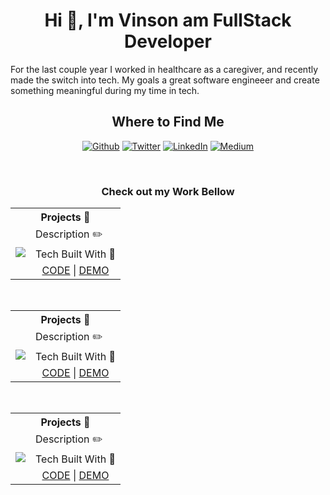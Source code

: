 <h1 align="center">Hi 👋, I'm Vinson am FullStack Developer </h1>
<p>
 For the last couple year I worked in healthcare as a caregiver, and recently made the switch into tech. My goals a great software engineeer and create something meaningful during my time in tech. 
</p>

<h2 align="center">Where to Find Me</h2>

<p align="center">
  <a href="https://github.com/vinson-han" target="_blank"><img alt="Github" src="https://img.shields.io/badge/GitHub-%2312100E.svg?&style=for-the-badge&logo=Github&logoColor=white" /></a>
  <a href="https://twitter.com/Vinson__Han" target="_blank"><img alt="Twitter" src="https://img.shields.io/badge/twitter-%231DA1F2.svg?&style=for-the-badge&logo=twitter&logoColor=white" /></a>
  <a href="https://www.linkedin.com/in/vinson-han" target="_blank"><img alt="LinkedIn" src="https://img.shields.io/badge/linkedin-%230077B5.svg?&style=for-the-badge&logo=linkedin&logoColor=white" /></a> <a href="https://medium.com/@th.guibert" target="_blank"><img alt="Medium" src="https://img.shields.io/badge/medium-%2312100E.svg?&style=for-the-badge&logo=medium&logoColor=white" /></a>
</p>


</br>
<h3 align="center">Check out my Work Bellow</h3>

<table align="center">
  <tr>
    <th colspan="4">Projects 🎁</th>
  </tr>
   <tr>
    <td colspan='3' rowspan='3'>
     <img src="https://source.unsplash.com/random/500x500">
    </td>
    <td>Description ✏️</td>
  </tr>
    <tr>
      <td>Tech Built With 🦾</td>
  </tr>
    <td align="center">
      <a href="https://github.com/vinson-han/vinson-han.github.io">CODE</a> |
      <a href="#">DEMO</a>
    </td>
  </tr>
</table>
</br>
<table align="center">
  <tr>
    <th colspan="4">Projects 🎁</th>
  </tr>
   <tr>
    <td colspan='3' rowspan='3'>
     <img src="https://source.unsplash.com/random/500x500">
    </td>
    <td>Description ✏️</td>
  </tr>
    <tr>
      <td>Tech Built With 🦾</td>
  </tr>
    <td align="center">
      <a href="https://github.com/vinson-han/vinson-han.github.io">CODE</a> |
      <a href="#">DEMO</a>
    </td>
  </tr>
</table>
</br>
<table align="center">
  <tr>
    <th colspan="4">Projects 🎁</th>
  </tr>
   <tr>
    <td colspan='3' rowspan='3'>
     <img src="https://source.unsplash.com/random/500x500">
    </td>
    <td>Description ✏️</td>
  </tr>
    <tr>
      <td>Tech Built With 🦾</td>
  </tr>
    <td align="center">
      <a href="https://github.com/vinson-han/vinson-han.github.io">CODE</a> |
      <a href="#">DEMO</a>
    </td>
  </tr>
</table>


<!--
<p>
  <img alt="React" src="https://img.shields.io/badge/-React-45b8d8?style=flat-square&logo=react&logoColor=white" />
  <img alt="Webpack" src="https://img.shields.io/badge/-Webpack-8DD6F9?style=flat-square&logo=webpack&logoColor=white" /> 
  <img alt="Docker" src="https://img.shields.io/badge/-Docker-46a2f1?style=flat-square&logo=docker&logoColor=white" />
  <img alt="github actions" src="https://img.shields.io/badge/-Github_Actions-2088FF?style=flat-square&logo=github-actions&logoColor=white" />
  <img alt="Google Cloud Platform" src="https://img.shields.io/badge/-Google_Cloud_Platform-1a73e8?style=flat-square&logo=google-cloud&logoColor=white" />
  <img alt="TypeScript" src="https://img.shields.io/badge/-TypeScript-007ACC?style=flat-square&logo=typescript&logoColor=white" />
  <img alt="Insomnia" src="https://img.shields.io/badge/-Insomnia-5849BE?style=flat-square&logo=insomnia&logoColor=white" />
  <img alt="Apollo" src="https://img.shields.io/badge/-Apollo%20GraphQL-311C87?style=flat-square&logo=apollo-graphql&logoColor=white" />
  <img alt="Heroku" src="https://img.shields.io/badge/-Heroku-430098?style=flat-square&logo=heroku&logoColor=white" />
  <img alt="redux" src="https://img.shields.io/badge/-Redux-764ABC?style=flat-square&logo=redux&logoColor=white" />
  <img alt="ReactiveX" src="https://img.shields.io/badge/-RxJs-B7178C?style=flat-square&logo=reactivex&logoColor=white" />
  <img alt="GraphQL" src="https://img.shields.io/badge/-GraphQL-E10098?style=flat-square&logo=graphql&logoColor=white" />
  <img alt="Sass" src="https://img.shields.io/badge/-Sass-CC6699?style=flat-square&logo=sass&logoColor=white" />
  <img alt="Styled Components" src="https://img.shields.io/badge/-Styled_Components-db7092?style=flat-square&logo=styled-components&logoColor=white" />
  <img alt="git" src="https://img.shields.io/badge/-Git-F05032?style=flat-square&logo=git&logoColor=white" />
  <img alt="NestJs" src="https://img.shields.io/badge/-NestJs-ea2845?style=flat-square&logo=nestjs&logoColor=white" />
  <img alt="angular" src="https://img.shields.io/badge/-Angular-DD0031?style=flat-square&logo=angular&logoColor=white" />
  <img alt="npm" src="https://img.shields.io/badge/-NPM-CB3837?style=flat-square&logo=npm&logoColor=white" />
  <img alt="html5" src="https://img.shields.io/badge/-HTML5-E34F26?style=flat-square&logo=html5&logoColor=white" />
  <img alt="Brave browser" src="https://img.shields.io/badge/-Brave_Browser-FB542B?style=flat-square&logo=brave&logoColor=white" />
  <img alt="Rollup" src="https://img.shields.io/badge/-Rollup-EC4A3F?style=flat-square&logo=rollup.js&logoColor=white" />
  <img alt="d3js" src="https://img.shields.io/badge/-D3.js-F9A03C?style=flat-square&logo=d3.js&logoColor=white" />
  <img alt="Prettier" src="https://img.shields.io/badge/-Prettier-F7B93E?style=flat-square&logo=prettier&logoColor=white" />
  <img alt="MongoDB" src="https://img.shields.io/badge/-MongoDB-13aa52?style=flat-square&logo=mongodb&logoColor=white" />
  <img alt="Nodejs" src="https://img.shields.io/badge/-Nodejs-43853d?style=flat-square&logo=Node.js&logoColor=white" />
</p>


-->





